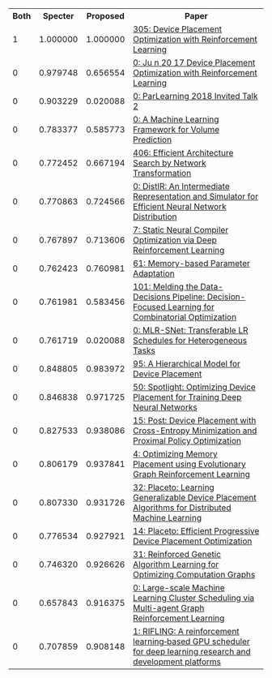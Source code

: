 <html><table><tr>
<th>Both</th>
<th>Specter</th>
<th>Proposed</th>
<th>Paper</th>
</tr>
<tr>
<td>1</td>
<td>1.000000</td>
<td>1.000000</td>
<td><a href="https://www.semanticscholar.org/paper/bfbd10ebffc9494423770a5bd30ebd0f9cbce66d">305: Device Placement Optimization with Reinforcement Learning</a></td>
</tr>
<tr>
<td>0</td>
<td>0.979748</td>
<td>0.656554</td>
<td><a href="https://www.semanticscholar.org/paper/ce2c07859901697777bfe116db071f6c9686a1cf">0: Ju n 20 17 Device Placement Optimization with Reinforcement Learning</a></td>
</tr>
<tr>
<td>0</td>
<td>0.903229</td>
<td>0.020088</td>
<td><a href="https://www.semanticscholar.org/paper/abb22bedc75f56007fc88813301edaa0bbfc1495">0: ParLearning 2018 Invited Talk 2</a></td>
</tr>
<tr>
<td>0</td>
<td>0.783377</td>
<td>0.585773</td>
<td><a href="https://www.semanticscholar.org/paper/3955deeed57713a9fbd8a7259b36431f3a65f48b">0: A Machine Learning Framework for Volume Prediction</a></td>
</tr>
<tr>
<td>0</td>
<td>0.772452</td>
<td>0.667194</td>
<td><a href="https://www.semanticscholar.org/paper/84e65a5bdb735d62eef4f72c2f01af354b2285ba">406: Efficient Architecture Search by Network Transformation</a></td>
</tr>
<tr>
<td>0</td>
<td>0.770863</td>
<td>0.724566</td>
<td><a href="https://www.semanticscholar.org/paper/79e93c6996041ddbb975f96adf1a32bf42baaf57">0: DistIR: An Intermediate Representation and Simulator for Efficient Neural Network Distribution</a></td>
</tr>
<tr>
<td>0</td>
<td>0.767897</td>
<td>0.713606</td>
<td><a href="https://www.semanticscholar.org/paper/5bbf22fa3b9b7bd7c55a96fdce249fdf9bdfdacb">7: Static Neural Compiler Optimization via Deep Reinforcement Learning</a></td>
</tr>
<tr>
<td>0</td>
<td>0.762423</td>
<td>0.760981</td>
<td><a href="https://www.semanticscholar.org/paper/0be49527df4869a0132f5cbc8d4cfa3304ab5843">61: Memory-based Parameter Adaptation</a></td>
</tr>
<tr>
<td>0</td>
<td>0.761981</td>
<td>0.583456</td>
<td><a href="https://www.semanticscholar.org/paper/015a9bec58a53f64c19a59fedea51c68d6a741f1">101: Melding the Data-Decisions Pipeline: Decision-Focused Learning for Combinatorial Optimization</a></td>
</tr>
<tr>
<td>0</td>
<td>0.761719</td>
<td>0.020088</td>
<td><a href="https://www.semanticscholar.org/paper/f7d501a33b9ed94e27581af506d88df86ab4d2ca">0: MLR-SNet: Transferable LR Schedules for Heterogeneous Tasks</a></td>
</tr>
<tr>
<td>0</td>
<td>0.848805</td>
<td>0.983972</td>
<td><a href="https://www.semanticscholar.org/paper/22ba3276c8797fddeb5d9db083ed1010da182549">95: A Hierarchical Model for Device Placement</a></td>
</tr>
<tr>
<td>0</td>
<td>0.846838</td>
<td>0.971725</td>
<td><a href="https://www.semanticscholar.org/paper/dd97a44fdc5923d1d3fd9d7c3dc300fb6f4f04ed">50: Spotlight: Optimizing Device Placement for Training Deep Neural Networks</a></td>
</tr>
<tr>
<td>0</td>
<td>0.827533</td>
<td>0.938086</td>
<td><a href="https://www.semanticscholar.org/paper/74b5515ada5667f02f3b198eeb726b5cd347708f">15: Post: Device Placement with Cross-Entropy Minimization and Proximal Policy Optimization</a></td>
</tr>
<tr>
<td>0</td>
<td>0.806179</td>
<td>0.937841</td>
<td><a href="https://www.semanticscholar.org/paper/95cb5128f2cb9fb7fb94f2ce62cf1fb62361cc77">4: Optimizing Memory Placement using Evolutionary Graph Reinforcement Learning</a></td>
</tr>
<tr>
<td>0</td>
<td>0.807330</td>
<td>0.931726</td>
<td><a href="https://www.semanticscholar.org/paper/2319e4f2d73c78820d498a347d74ed5ef3a185d3">32: Placeto: Learning Generalizable Device Placement Algorithms for Distributed Machine Learning</a></td>
</tr>
<tr>
<td>0</td>
<td>0.776534</td>
<td>0.927921</td>
<td><a href="https://www.semanticscholar.org/paper/3b8ae7f0cb4ba9787e46b4e35eba1db703014141">14: Placeto: Efficient Progressive Device Placement Optimization</a></td>
</tr>
<tr>
<td>0</td>
<td>0.746320</td>
<td>0.926626</td>
<td><a href="https://www.semanticscholar.org/paper/bc48ecef55aeb5a31899b1995d7ae95da40ddb73">31: Reinforced Genetic Algorithm Learning for Optimizing Computation Graphs</a></td>
</tr>
<tr>
<td>0</td>
<td>0.657843</td>
<td>0.916375</td>
<td><a href="https://www.semanticscholar.org/paper/34e9009f7355c301d04b9efa08a46ba24925c8a8">0: Large-scale Machine Learning Cluster Scheduling via Multi-agent Graph Reinforcement Learning</a></td>
</tr>
<tr>
<td>0</td>
<td>0.707859</td>
<td>0.908148</td>
<td><a href="https://www.semanticscholar.org/paper/3dd8adc59477334d631fea53df8452c081113e11">1: RIFLING: A reinforcement learning‐based GPU scheduler for deep learning research and development platforms</a></td>
</tr>
</table></html>
